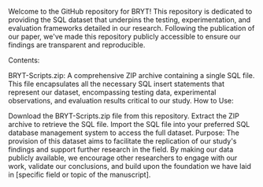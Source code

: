 Welcome to the GitHub repository for BRYT! This repository is dedicated to providing the SQL dataset that underpins the testing, experimentation, and evaluation frameworks detailed in our research. Following the publication of our paper, we've made this repository publicly accessible to ensure our findings are transparent and reproducible.

Contents:

BRYT-Scripts.zip: A comprehensive ZIP archive containing a single SQL file. This file encapsulates all the necessary SQL insert statements that represent our dataset, encompassing testing data, experimental observations, and evaluation results critical to our study.
How to Use:

Download the BRYT-Scripts.zip file from this repository.
Extract the ZIP archive to retrieve the SQL file.
Import the SQL file into your preferred SQL database management system to access the full dataset.
Purpose:
The provision of this dataset aims to facilitate the replication of our study's findings and support further research in the field. By making our data publicly available, we encourage other researchers to engage with our work, validate our conclusions, and build upon the foundation we have laid in [specific field or topic of the manuscript].

